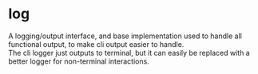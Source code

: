# log

A logging/output interface, and base implementation used to handle all functional
output, to make cli output easier to handle.  
The cli logger just outputs to terminal, but it can easily be replaced with a better
logger for non-terminal interactions.
 
